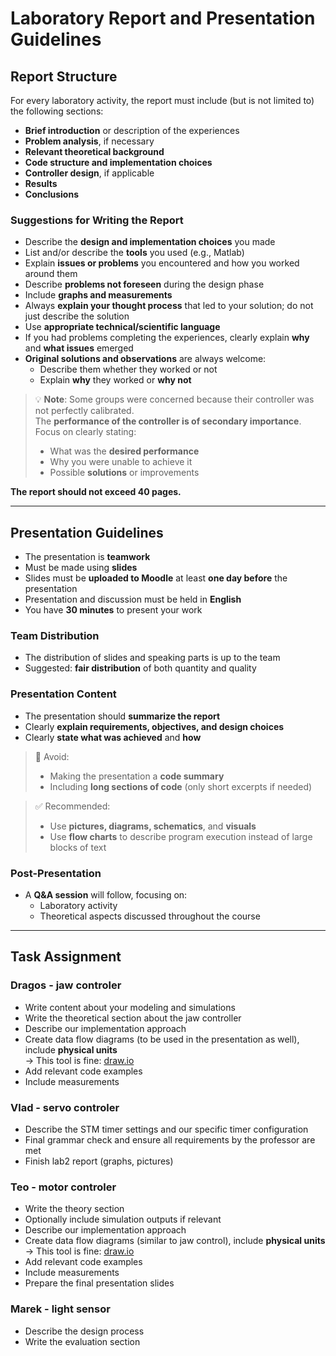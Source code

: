 # Laboratory Report and Presentation Guidelines

## Report Structure

For every laboratory activity, the report must include (but is not limited to) the following sections:

- **Brief introduction** or description of the experiences
- **Problem analysis**, if necessary
- **Relevant theoretical background**
- **Code structure and implementation choices**
- **Controller design**, if applicable
- **Results**
- **Conclusions**

### Suggestions for Writing the Report

- Describe the **design and implementation choices** you made
- List and/or describe the **tools** you used (e.g., Matlab)
- Explain **issues or problems** you encountered and how you worked around them
- Describe **problems not foreseen** during the design phase
- Include **graphs and measurements**
- Always **explain your thought process** that led to your solution; do not just describe the solution
- Use **appropriate technical/scientific language**
- If you had problems completing the experiences, clearly explain **why** and **what issues** emerged
- **Original solutions and observations** are always welcome:
  - Describe them whether they worked or not
  - Explain **why** they worked or **why not**

> 💡 **Note**: Some groups were concerned because their controller was not perfectly calibrated.  
> The **performance of the controller is of secondary importance**.  
> Focus on clearly stating:
> - What was the **desired performance**
> - Why you were unable to achieve it
> - Possible **solutions** or improvements

**The report should not exceed 40 pages.**

---

## Presentation Guidelines

- The presentation is **teamwork**
- Must be made using **slides**
- Slides must be **uploaded to Moodle** at least **one day before** the presentation
- Presentation and discussion must be held in **English**
- You have **30 minutes** to present your work

### Team Distribution

- The distribution of slides and speaking parts is up to the team
- Suggested: **fair distribution** of both quantity and quality

### Presentation Content

- The presentation should **summarize the report**
- Clearly **explain requirements, objectives, and design choices**
- Clearly **state what was achieved** and **how**

> 🚫 Avoid:
> - Making the presentation a **code summary**
> - Including **long sections of code** (only short excerpts if needed)

> ✅ Recommended:
> - Use **pictures, diagrams, schematics**, and **visuals**
> - Use **flow charts** to describe program execution instead of large blocks of text

### Post-Presentation

- A **Q&A session** will follow, focusing on:
  - Laboratory activity
  - Theoretical aspects discussed throughout the course

---

## Task Assignment

### Dragos - jaw controler

- Write content about your modeling and simulations
- Write the theoretical section about the jaw controller
- Describe our implementation approach
- Create data flow diagrams (to be used in the presentation as well), include **physical units**  
  → This tool is fine: [draw.io](https://www.drawio.com)
- Add relevant code examples
- Include measurements

### Vlad - servo controler

- Describe the STM timer settings and our specific timer configuration
- Final grammar check and ensure all requirements by the professor are met
- Finish lab2 report (graphs, pictures)

### Teo - motor controler

- Write the theory section
- Optionally include simulation outputs if relevant
- Describe our implementation approach
- Create data flow diagrams (similar to jaw control), include **physical units**  
  → This tool is fine: [draw.io](https://www.drawio.com)
- Add relevant code examples
- Include measurements
- Prepare the final presentation slides

### Marek - light sensor

- Describe the design process
- Write the evaluation section 
